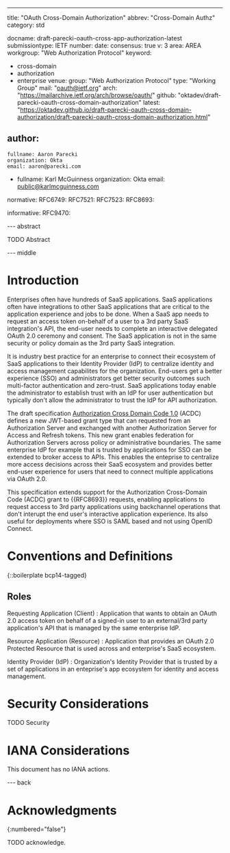 ---
title: "OAuth Cross-Domain Authorization"
abbrev: "Cross-Domain Authz"
category: std

docname: draft-parecki-oauth-cross-app-authorization-latest
submissiontype: IETF
number:
date:
consensus: true
v: 3
area: AREA
workgroup: "Web Authorization Protocol"
keyword:
 - cross-domain
 - authorization
 - enterprise
venue:
  group: "Web Authorization Protocol"
  type: "Working Group"
  mail: "oauth@ietf.org"
  arch: "https://mailarchive.ietf.org/arch/browse/oauth/"
  github: "oktadev/draft-parecki-oauth-cross-domain-authorization"
  latest: "https://oktadev.github.io/draft-parecki-oauth-cross-domain-authorization/draft-parecki-oauth-cross-domain-authorization.html"

author:
 -
    fullname: Aaron Parecki
    organization: Okta
    email: aaron@parecki.com
 -
    fullname: Karl McGuinness
    organization: Okta
    email: public@karlmcguinness.com

normative:
  RFC6749:
  RFC7521:
  RFC7523:
  RFC8693:

informative:
  RFC9470:


--- abstract

TODO Abstract


--- middle

# Introduction

Enterprises often have hundreds of SaaS applications.  SaaS applications often have integrations to other SaaS applications that are critical to the application experience and jobs to be done.  When a SaaS app needs to request an access token on-behalf of a user to a 3rd party SaaS integration's API, the end-user needs to complete an interactive delegated OAuth 2.0 ceremony and consent.  The SaaS application is not in the same security or policy domain as the 3rd party SaaS integration.

It is industry best practice for an enterprise to connect their ecosystem of SaaS applications to their Identity Provider (IdP) to centralize identity and access management capabilites for the organization.  End-users get a better experience (SSO) and administrators get better security outcomes such multi-factor authentication and zero-trust.  SaaS applications today enable the administrator to establish trust with an IdP for user authentication but typically don't allow the administrator to trust the IdP for API authorization.

The draft specification [Authorization Cross Domain Code 1.0](https://openid.bitbucket.io/draft-acdc-01.html) (ACDC) defines a new JWT-based grant type that can requested from an Authorization Server and exchanged with another Authorization Server for Access and Refresh tokens.  This new grant enables federation for Authorization Servers across policy or administrative boundaries. The same enterprise IdP for example that is trusted by applications for SSO can be extended to broker access to APIs.  This enables the enteprise to centralize more access decisions across their SaaS ecosystem and provides better end-user experience for users that need to connect multiple applications via OAuth 2.0.

This specification extends support for the Authorization Cross-Domain Code (ACDC) grant to {{RFC8693}} requests, enabling applications to request access to 3rd party applications using backchannel operations that don't interupt the end user's interactive application experience.  Its also useful for deployments where SSO is SAML based and not using OpenID Connect.

# Conventions and Definitions

{::boilerplate bcp14-tagged}

## Roles

Requesting Application (Client)
: Application that wants to obtain an OAuth 2.0 access token on behalf of a signed-in user to an external/3rd party application's API that is managed by the same enterprise IdP.

Resource Application (Resource)
: Application that provides an OAuth 2.0 Protected Resource that is used across and enterprise's SaaS ecosystem.

Identity Provider (IdP)
: Organization's Identity Provider that is trusted by a set of applications in an enteprise's app ecosystem for identity and access management.



# Security Considerations

TODO Security


# IANA Considerations

This document has no IANA actions.


--- back

# Acknowledgments
{:numbered="false"}

TODO acknowledge.

